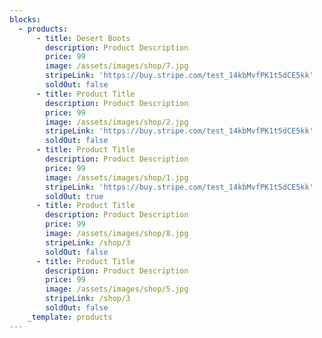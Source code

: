 ```yaml
---
blocks:
  - products:
      - title: Desert Boots
        description: Product Description
        price: 99
        image: /assets/images/shop/7.jpg
        stripeLink: 'https://buy.stripe.com/test_14kbMvfPK1t5dCE5kk'
        soldOut: false
      - title: Product Title
        description: Product Description
        price: 99
        image: /assets/images/shop/2.jpg
        stripeLink: 'https://buy.stripe.com/test_14kbMvfPK1t5dCE5kk'
        soldOut: false
      - title: Product Title
        description: Product Description
        price: 99
        image: /assets/images/shop/1.jpg
        stripeLink: 'https://buy.stripe.com/test_14kbMvfPK1t5dCE5kk'
        soldOut: true
      - title: Product Title
        description: Product Description
        price: 99
        image: /assets/images/shop/8.jpg
        stripeLink: /shop/3
        soldOut: false
      - title: Product Title
        description: Product Description
        price: 99
        image: /assets/images/shop/5.jpg
        stripeLink: /shop/3
        soldOut: false
    _template: products
---
```


